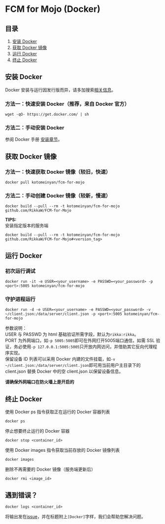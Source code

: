 # FCM for Mojo (Docker)

## 目录
1. [安装 Docker](#安装-docker)
2. [获取 Docker 镜像](#获取-Docker-镜像)
3. [运行 Docker](#运行-docker)
4. [终止 Docker](#终止-docker)

## 安装 Docker

Docker 安装与运行因发行版而异，请多加搜索[相关信息](https://docs.docker.com)。

### 方法一：快速安装 Docker（推荐，来自 Docker 官方）

```
wget -qO- https://get.docker.com/ | sh
```

### 方法二：手动安装 Docker

参阅 Docker 手册 [安装章节](https://docs.docker.com/engine/installation/#supported-platforms)。

## 获取 Docker 镜像

### 方法一：快速获取 Docker 镜像（较旧，快速）

```
docker pull kotomeinyan/fcm-for-mojo
```

### 方法二：手动创建 Docker 镜像（较新，慢速）

```
docker build --pull --rm -t kotomeinyan/fcm-for-mojo github.com/RikkaW/FCM-for-Mojo
```

**TIPS:**  
安装指定版本的服务端
```
docker build --pull --rm -t kotomeinyan/fcm-for-mojo github.com/RikkaW/FCM-for-Mojo#<version_tag>
```

## 运行 Docker

### 初次运行调试

```
docker run -it -e USER=<your_username> -e PASSWD=<your_password> -p <port>:5005 kotomeinyan/fcm-for-mojo
```

### 守护进程运行

```
docker run -d -e USER=<your_username> -e PASSWD=<your_password> -v ~/client.json:/data/server/client.json -p <port>:5005 kotomeinyan/fcm-for-mojo
```

参数说明：  
USER 与 PASSWD 为 html 基础验证所需字段，默认为`rikka:rikka`。  
PORT 为外网端口，如`-p 5005:5005`即可在外网打开5005端口通信，如需 SSL 验证，务必使用`-p 127.0.0.1:5005:5005`只开放内网访问，并借助其它反向代理程序实现。  
保留设备 ID 列表可以采用 Docker 内建的文件挂载，如`-v ~/client.json:/data/server/client.json`即可用当前用户主目录下的 client.json 替换 Docker 中的空 client.json 以保留设备信息。

**请确保外网端口在防火墙上是开启的**

## 终止 Docker

使用 Docker ps 指令获取正在运行的 Docker 容器列表

```
docker ps
```

停止想要终止运行的 Docker 容器

```
docker stop <container_id>
```

使用 Docker images 指令获取当前存放的 Docker 镜像列表

```
docker images
```

删除不再需要的 Docker 镜像（服务端更新后）

```
docker rmi <image_id>
```

## 遇到错误？

```
docker logs <container_id>
```

将输出发在[issue](https://github.com/RikkaW/FCM-for-Mojo/issues/new)，并在标题附上`[Docker]`字样，我们会帮助您解决问题。